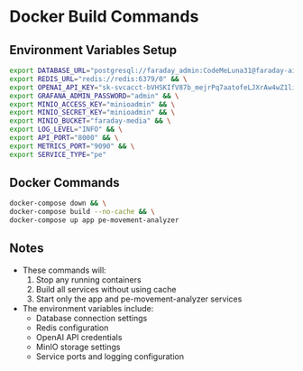 # Docker Build Commands

## Environment Variables Setup
```bash
export DATABASE_URL="postgresql://faraday_admin:CodeMeLuna31@faraday-ai.postgres.database.azure.com:5432/postgres?sslmode=require&connect_timeout=50&keepalives=1&keepalives_idle=50&keepalives_interval=30&keepalives_count=5&application_name=faraday_ai&target_session_attrs=read-write" && \
export REDIS_URL="redis://redis:6379/0" && \
export OPENAI_API_KEY="sk-svcacct-bVHSKIfV87b_mejrPq7aatofeLJXrAw4wZ1lirmyYhqhHh-qR-FFusP0SLhDw4v0eBoZjNsNqYI3BlbkFJTqXCY1mSfANsqZahF788S3DZSq2IOwgL_h4HjQvzvJSLGFsU1pFqR6ISFn_jA6GsIgyoZ2XXkA" && \
export GRAFANA_ADMIN_PASSWORD="admin" && \
export MINIO_ACCESS_KEY="minioadmin" && \
export MINIO_SECRET_KEY="minioadmin" && \
export MINIO_BUCKET="faraday-media" && \
export LOG_LEVEL="INFO" && \
export API_PORT="8000" && \
export METRICS_PORT="9090" && \
export SERVICE_TYPE="pe"
```

## Docker Commands
```bash
docker-compose down && \
docker-compose build --no-cache && \
docker-compose up app pe-movement-analyzer
```

## Notes
- These commands will:
  1. Stop any running containers
  2. Build all services without using cache
  3. Start only the app and pe-movement-analyzer services
- The environment variables include:
  - Database connection settings
  - Redis configuration
  - OpenAI API credentials
  - MinIO storage settings
  - Service ports and logging configuration 